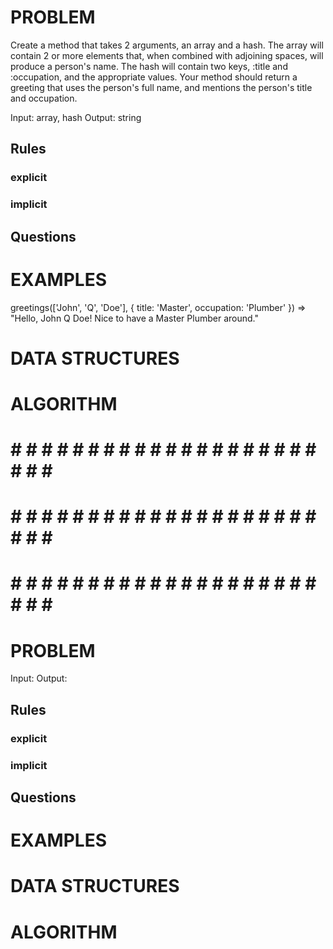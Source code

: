 # PROBLEM
Create a method that takes 2 arguments, an array and a hash. The array will contain 2 or more elements that, when combined with adjoining spaces, will produce a person's name. The hash will contain two keys, :title and :occupation, and the appropriate values. Your method should return a greeting that uses the person's full name, and mentions the person's title and occupation.

  Input: array, hash
  Output: string

  ## Rules
  ### explicit
  
  ### implicit


  ## Questions


# EXAMPLES
greetings(['John', 'Q', 'Doe'], { title: 'Master', occupation: 'Plumber' })
=> "Hello, John Q Doe! Nice to have a Master Plumber around."

# DATA STRUCTURES


# ALGORITHM

# # # # # # # # # # # # # # # # # # # # # # # # #
# # # # # # # # # # # # # # # # # # # # # # # # #
# # # # # # # # # # # # # # # # # # # # # # # # #

# PROBLEM


  Input: 
  Output:

  ## Rules
  ### explicit
  
  ### implicit


  ## Questions


# EXAMPLES


# DATA STRUCTURES


# ALGORITHM
